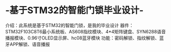 # -基于STM32的智能门锁毕业设计-
介绍：此系统是基于STM32的智能门锁，是我的毕业设计
器件：STM32F103C8T6最小系统板、AS608指纹模块、4*4矩阵键盘、SYN6288语音播报模块、0.96寸OLED显示屏、hc08蓝牙模块
功能：密码解锁、指纹解锁、蓝牙APP解锁、语音播报
